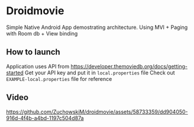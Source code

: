 # Droidmovie

Simple Native Android App demostrating architecture. Using MVI + Paging with Room db + View binding

## How to launch

Application uses API from https://developer.themoviedb.org/docs/getting-started
Get your API key and put it in `local.properties` file
Check out `EXAMPLE-local.properties` file for reference

## Video

https://github.com/ZuchowskiM/droidmovie/assets/58733359/dd904050-916d-4f4b-a4bd-1197c504d87a

